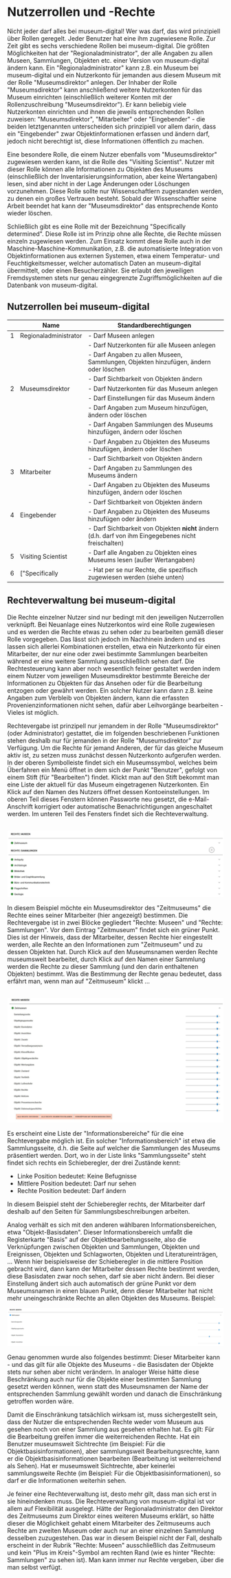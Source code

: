 Nutzerrollen und -Rechte
========================

Nicht jeder darf alles bei museum-digital! Wer was darf, das wird
prinzipiell über Rollen geregelt. Jeder Benutzer hat eine ihm
zugewiesene Rolle. Zur Zeit gibt es sechs verschiedene Rollen bei
museum-digital. Die größten Möglichkeiten hat der
"Regionaladministrator", der alle Angaben zu allen Museen, Sammlungen,
Objekten etc. einer Version von museum-digital ändern kann. Ein
"Regionaladministrator" kann z.B. ein Museum bei museum-digital und
ein Nutzerkonto für jemanden aus diesem Museum mit der Rolle
"Museumsdirektor" anlegen. Der Inhaber der Rolle "Museumsdirektor"
kann anschließend weitere Nutzerkonten für das Museum einrichten
(einschließlich weiterer Konten mit der Rollenzuschreibung
"Museumsdirektor"). Er kann beliebig viele Nutzerkonten einrichten und
ihnen die jeweils entsprechenden Rollen zuweisen: "Museumsdirektor",
"Mitarbeiter" oder "Eingebender" - die beiden letztgenannten
unterscheiden sich prinzipiell vor allem darin, dass ein "Eingebender"
zwar Objektinformationen erfassen und ändern darf, jedoch nicht
berechtigt ist, diese Informationen öffentlich zu machen.

Eine besondere Rolle, die einem Nutzer ebenfalls vom "Museumsdirektor"
zugewiesen werden kann, ist die Rolle des "Visiting Scientist". Nutzer
mit dieser Rolle können alle Informationen zu Objekten des Museums
(einschließlich der Inventarisierungsinformation, aber keine
Wertangaben)  lesen, sind aber nicht in der Lage Änderungen oder
Löschungen vorzunehmen. Diese Rolle sollte nur Wissenschaftlern
zugestanden werden, zu denen ein großes Vertrauen besteht. Sobald der
Wissenschaftler seine Arbeit beendet hat kann der "Museumsdirektor"
das entsprechende Konto wieder löschen.

Schließlich gibt es eine Rolle mit der Bezeichnung "Specifically
determined". Diese Rolle ist im Prinzip ohne alle Rechte, die Rechte
müssen einzeln zugewiesen werden. Zum Einsatz kommt diese Rolle auch in
der Maschine-Maschine-Kommunikation, z.B. die automatisierte Integration
von Objektinformationen aus externen Systemen, etwa einem Temperatur-
und Feuchtigkeitsmesser, welcher automatisch Daten an museum-digital
übermittelt, oder einen Besucherzähler. Sie erlaubt den jeweiligen
Fremdsystemen stets nur genau eingegrenzte Zugriffsmöglichkeiten auf die
Datenbank von museum-digital.

Nutzerrollen bei museum-digital
-------------------------------

|                       | Name                  | Standardberechtigungen                                                                                  |
|-----------------------|-----------------------|---------------------------------------------------------------------------------------------------------|
| 1                     | Regionaladministrator | -   Darf Museen anlegen                                                                                 |
|                       |                       | -   Darf Nutzerkonten für alle Museen anlegen                                                           |
|                       |                       | -   Darf Angaben zu allen Museen, Sammlungen, Objekten hinzufügen, ändern oder löschen                  |
|                       |                       | -   Darf Sichtbarkeit von Objekten ändern                                                               |
| 2                     | Museumsdirektor       | -   Darf Nutzerkonten für das Museum anlegen                                                            |
|                       |                       | -   Darf Einstellungen für das Museum ändern                                                            |
|                       |                       | -   Darf Angaben zum Museum hinzufügen, ändern oder löschen                                             |
|                       |                       | -   Darf Angaben Sammlungen des Museums hinzufügen, ändern oder löschen                                 |
|                       |                       | -   Darf Angaben zu Objekten des Museums hinzufügen, ändern oder löschen                                |
|                       |                       | -   Darf Sichtbarkeit von Objekten ändern                                                               |
| 3                     | Mitarbeiter           | -   Darf Angaben zu Sammlungen des Museums ändern                                                       |
|                       |                       | -   Darf Angaben zu Objekten des Museums hinzufügen, ändern oder löschen                                |
|                       |                       | -   Darf Sichtbarkeit von Objekten ändern                                                               |
| 4                     | Eingebender           | -   Darf Angaben zu Objekten des Museums hinzufügen oder ändern                                         |
|                       |                       | -   Darf Sichtbarkeit von Objekten **nicht** ändern (d.h. darf von ihm Eingegebenes nicht freischalten) |
| 5                     | Visiting Scientist    | -   Darf alle Angaben zu Objekten eines Museums lesen (außer Wertangaben)                               |
| 6                     | \["Specifically      | -   Hat per se nur Rechte, die spezifisch zugewiesen werden (siehe unten)                               |

Rechteverwaltung bei museum-digital
-----------------------------------

Die Rechte einzelner Nutzer sind nur bedingt mit den jeweiligen
Nutzerrollen verknüpft. Bei Neuanlage eines Nutzerkontos wird eine Rolle
zugewiesen und es werden die Rechte etwas zu sehen oder zu bearbeiten
gemäß dieser Rolle vorgegeben. Das lässt sich jedoch im Nachhinein
ändern und es lassen sich allerlei Kombinationen erstellen, etwa ein
Nutzerkonto für einen Mitarbeiter, der nur eine oder zwei bestimmte
Sammlungen bearbeiten während er eine weitere Sammlung ausschließlich
sehen darf. Die Rechtesteuerung kann aber noch wesentlich feiner
gestaltet werden indem einem Nutzer vom jeweiligen Museumsdirektor
bestimmte Bereiche der Informationen zu Objekten für das Ansehen oder
für die Bearbeitung entzogen oder gewährt werden. Ein solcher Nutzer
kann dann z.B. keine Angaben zum Verbleib von Objekten ändern, kann die
erfassten Provenienzinformationen nicht sehen, dafür aber Leihvorgänge
bearbeiten - Vieles ist möglich.

Rechtevergabe ist prinzipell nur jemandem in der Rolle
"Museumsdirektor" (oder Administrator) gestattet, die im folgenden
beschriebenen Funktionen stehen deshalb nur für jemanden in der Rolle
"Museumsdirektor" zur Verfügung. Um die Rechte für jemand Anderen, der
für das gleiche Museum aktiv ist, zu setzen muss zunächst dessen
Nutzerkonto aufgerufen werden. In der oberen Symbolleiste findet sich
ein Museumssymbol, welches beim Überfahren ein Menü öffnet in dem sich
der Punkt "Benutzer", gefolgt von einem Stift (für "Bearbeiten")
findet. Klickt man auf den Stift bekommt man eine Liste der aktuell für
das Museum eingetragenen Nutzerkonten. Ein Klick auf den Namen des
Nutzers öffnet dessen Kontoeinstellungen. Im oberen Teil dieses Fenstern
können Passworte neu gesetzt, die e-Mail-Anschrift korrigiert oder
automatische Benachrichtigungen angeschaltet werden. Im unteren Teil des
Fensters findet sich die Rechteverwaltung.

 ![](../../assets/musdb/user_rights1.JPG)

In diesem Beispiel möchte ein Museumsdirektor des "Zeitmuseums" die
Rechte eines seiner Mitarbeiter (hier angezeigt) bestimmen. Die
Rechtevergabe ist in zwei Blöcke gegliedert "Rechte: Museen" und
"Rechte: Sammlungen". Vor dem Eintrag "Zeitmuseum" findet sich ein
grüner Punkt. Dies ist der Hinweis, dass der Mitarbeiter, dessen Rechte
hier eingestellt werden, alle Rechte an den Informationen zum
"Zeitmuseum" und zu dessen Objekten hat. Durch Klick auf den
Museumsnamen werden Rechte museumsweit bearbeitet, durch Klick auf den
Namen einer Sammlung werden die Rechte zu dieser Sammlung (und den darin
enthaltenen Objekten) bestimmt. Was die Bestimmung der Rechte genau
bedeutet, dass erfährt man, wenn man auf "Zeitmuseum" klickt \...

 ![](../../assets/musdb/user_rights_museum.JPG)

Es erscheint eine Liste der "Informationsbereiche" für die eine
Rechtevergabe möglich ist. Ein solcher "Informationsbereich" ist etwa
die Sammlungsseite, d.h. die Seite auf welcher die Sammlungen des
Museums präsentiert werden. Dort, wo in der Liste links
"Sammlungsseite" steht findet sich rechts ein Schieberegler, der drei
Zustände kennt:

-   Linke Position bedeutet: Keine Befugnisse
-   Mittlere Position bedeutet: Darf nur sehen
-   Rechte Position bedeutet: Darf ändern

In diesem Beispiel steht der Schieberegler rechts, der Mitarbeiter darf
deshalb auf den Seiten für Sammlungsbeschreibungen arbeiten.

Analog verhält es sich mit den anderen wählbaren Informationsbereichen,
etwa "Objekt-Basisdaten". Dieser Informationsbereich umfaßt die
Registerkarte "Basis" auf der Objektbearbeitungsseite, also die
Verknüpfungen zwischen Objekten und Sammlungen, Objekten und
Ereignissen, Objekten und Schlagworten, Objekten und Literatureinträgen,
\... Wenn hier beispielsweise der Schieberegler in die mittlere Position
gebracht wird, dann kann der Mitarbeiter dessen Rechte bestimmt werden,
diese Basisdaten zwar noch sehen, darf sie aber nicht ändern. Bei dieser
Einstellung ändert sich auch automatisch der grüne Punkt vor dem
Museumsnamen in einen blauen Punkt, denn dieser Mitarbeiter hat nicht
mehr uneingeschränkte Rechte an allen Objekten des Museums. Beispiel:

![](../../assets/musdb/user_rights_museum2.JPG)

Genau genommen wurde also folgendes bestimmt: Dieser Mitarbeiter kann -
und das gilt für alle Objekte des Museums - die Basisdaten der Objekte
stets nur sehen aber nicht verändern. In analoger Weise hätte diese
Beschränkung auch nur für die Objekte einer bestimmten Sammlung gesetzt
werden können, wenn statt des Museumsnamen der Name der entsprechenden
Sammlung gewählt worden und danach die Einschränkung getroffen worden
wäre.

Damit die Einschränkung tatsächlich wirksam ist, muss sichergestellt sein, dass der Nutzer die entsprechenden Rechte weder vom Museum aus gesehen noch von einer Sammlung aus gesehen erhalten hat. Es gilt: Für die Bearbeitung greifen immer die weiterreichenden Rechte. Hat ein
Benutzer museumsweit Sichtrechte (im Beispiel: Für die
Objektbasisinformationen), aber sammlungsweit Bearbeitungsrechte, kann er die Objektbasisinformationen bearbeiten (Bearbeitung ist weiterreichend als Sehen). Hat er museumsweit Sichtrechte, aber keinerlei sammlungsweite Rechte (im Beispiel: Für die
Objektbasisinformationen), so darf er die Informationen weiterhin sehen.

Je feiner eine Rechteverwaltung ist, desto mehr gilt, dass man sich erst
in sie hineindenken muss. Die Rechteverwaltung von museum-digital ist
vor allem auf Flexibilität ausgelegt. Hätte der Regionaladministrator
den Direktor des Zeitmuseums zum Direktor eines weiteren Museums
erklärt, so hätte dieser die Möglichkeit gehabt einem Mitarbeiter des
Zeitmuseums auch Rechte am zweiten Museum oder auch nur an einer
einzelnen Sammlung desselben zuzugestehen. Das war in diesem Beispiel
nicht der Fall, deshalb erscheint in der Rubrik "Rechte: Museen"
ausschließlich das Zeitmuseum und kein "Plus im Kreis"-Symbol am
rechten Rand (wie es hinter "Rechte: Sammlungen" zu sehen ist). Man
kann immer nur Rechte vergeben, über die man selbst verfügt.
